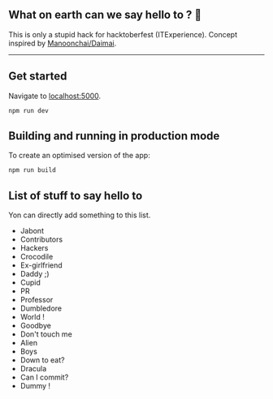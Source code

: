 ## What on earth can we say hello to ? 🤔

This is only a stupid hack for hacktoberfest (ITExperience). Concept inspired by [Manoonchai/Daimai](https://github.com/Manoonchai).

---

## Get started

Navigate to [localhost:5000](http://localhost:5000).

```bash
npm run dev
```

## Building and running in production mode

To create an optimised version of the app:

```bash
npm run build
```

## List of stuff to say hello to

Yon can directly add something to this list.

- Jabont
- Contributors
- Hackers
- Crocodile
- Ex-girlfriend
- Daddy ;)
- Cupid
- PR
- Professor
- Dumbledore
- World !
- Goodbye
- Don't touch me
- Alien
- Boys
- Down to eat?
- Dracula
- Can I commit?
- Dummy !
